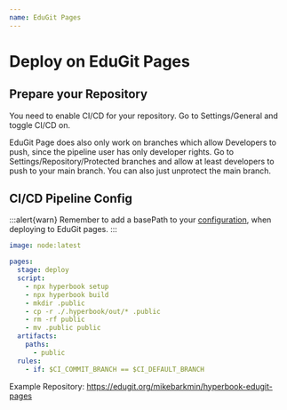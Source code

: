 ```yaml
---
name: EduGit Pages
---
```


# Deploy on EduGit Pages

## Prepare your Repository

You need to enable CI/CD for your repository. Go to Settings/General and toggle CI/CD on.

EduGit Page does also only work on branches which allow Developers to push, since the pipeline user has only developer rights. Go to Settings/Repository/Protected branches and allow at least developers to push to your main branch. You can also just unprotect the main branch.

## CI/CD Pipeline Config

:::alert{warn}
Remember to add a basePath to your [configuration](/configuration/book), when deploying to EduGit pages.
:::

```yml
image: node:latest

pages:
  stage: deploy
  script:
    - npx hyperbook setup
    - npx hyperbook build
    - mkdir .public
    - cp -r ./.hyperbook/out/* .public
    - rm -rf public
    - mv .public public
  artifacts:
    paths:
      - public
  rules:
    - if: $CI_COMMIT_BRANCH == $CI_DEFAULT_BRANCH
```

Example Repository: https://edugit.org/mikebarkmin/hyperbook-edugit-pages
